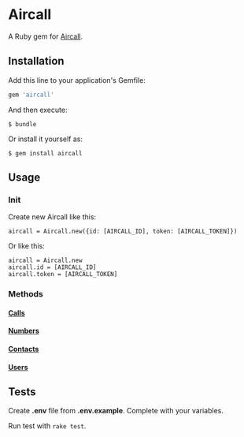 # Aircall

A Ruby gem for [Aircall](https://developer.aircall.io/api-references/).

## Installation

Add this line to your application's Gemfile:

```ruby
gem 'aircall'
```

And then execute:

    $ bundle

Or install it yourself as:

    $ gem install aircall

## Usage


### Init

Create new Aircall like this:

    aircall = Aircall.new({id: [AIRCALL_ID], token: [AIRCALL_TOKEN]})

Or like this:
    
    aircall = Aircall.new
    aircall.id = [AIRCALL_ID]
    aircall.token = [AIRCALL_TOKEN]


### Methods

#### [Calls](./doc/calls.md)
#### [Numbers](./doc/numbers.md)
#### [Contacts](./doc/contacts.md)
#### [Users](./doc/users.md)


## Tests

Create **.env** file from **.env.example**.
Complete with your variables.
 
Run test with `rake test`. 